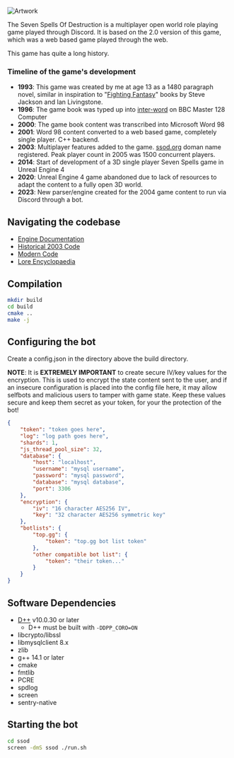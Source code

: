 ![Artwork](https://github.com/brainboxdotcc/ssod/blob/main/resource/app_encyclopaedia.jpg)

The Seven Spells Of Destruction is a multiplayer open world role playing game played through Discord. It is based on the 2.0 version of this game, which was a web based game played through the web.

This game has quite a long history.

### Timeline of the game's development

* __1993__: This game was created by me at age 13 as a 1480 paragraph novel, similar in inspiration to "[Fighting Fantasy](https://en.wikipedia.org/wiki/Fighting_Fantasy)" books by Steve Jackson and Ian Livingstone.
* __1996__: The game book was typed up into [inter-word](https://en.wikipedia.org/wiki/Wordwise#InterWord) on BBC Master 128 Computer
* __2000__: The game book content was transcribed into Microsoft Word 98
* __2001__: Word 98 content converted to a web based game, completely single player. C++ backend. 
* __2003__: Multiplayer features added to the game. [ssod.org](ssod.org) doman name registered. Peak player count in 2005 was 1500 concurrent players.
* __2014__: Start of development of a 3D single player Seven Spells game in Unreal Engine 4
* __2020__: Unreal Engine 4 game abandoned due to lack of resources to adapt the content to a fully open 3D world.
* __2023__: New parser/engine created for the 2004 game content to run via Discord through a bot.

## Navigating the codebase

* [Engine Documentation](docs)
* [Historical 2003 Code](old)
* [Modern Code](src)
* [Lore Encyclopaedia](resource/lore)

## Compilation

```bash
mkdir build
cd build
cmake ..
make -j
```

## Configuring the bot

Create a config.json in the directory above the build directory.

__NOTE__: It is __EXTREMELY IMPORTANT__ to create secure IV/key values for the encryption. This is used to encrypt the state content sent to the user, and if an insecure configuration is placed into the config file here, it may allow selfbots and malicious users to tamper with game state. Keep these values secure and keep them secret as your token, for your the protection of the bot!

```json
{
	"token": "token goes here", 
	"log": "log path goes here",
	"shards": 1,
	"js_thread_pool_size": 32,
	"database": {
		"host": "localhost",
		"username": "mysql username",
		"password": "mysql password",
		"database": "mysql database",
		"port": 3306
	},
	"encryption": {
		"iv": "16 character AES256 IV",
		"key": "32 character AES256 symmetric key"
	},
	"botlists": {
		"top.gg": {
			"token": "top.gg bot list token"
		},
		"other compatible bot list": {
			"token": "their token..."
		}
	}
}

```

## Software Dependencies

* [D++](https://github.com/brainboxdotcc/dpp) v10.0.30 or later
  * D++ must be built with `-DDPP_CORO=ON`
* libcrypto/libssl
* libmysqlclient 8.x
* zlib
* g++ 14.1 or later
* cmake
* fmtlib
* PCRE
* spdlog
* screen
* sentry-native

## Starting the bot

```bash
cd ssod
screen -dmS ssod ./run.sh
```
